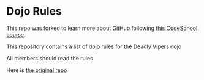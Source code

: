 Dojo Rules
==========

This repo was forked to learn more about GitHub following [this CodeSchool course](https://www.codeschool.com/courses/mastering-github).

This repository contains a list of dojo rules for the Deadly Vipers dojo

All members should read the rules

Here is [the original repo](https://github.com/deadlyvipers)
